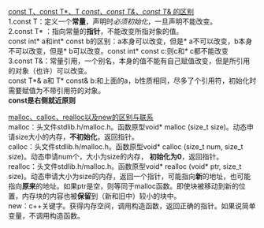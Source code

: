 
[const T、const T*、T *const、const T&、const T*& 的区别](http://www.bubuko.com/infodetail-794302.html)<br>
1.const T：定义一个**常量**，声明时*必须初始化*，一旦声明不能改变。<br>
2.const T* ：指向常量的**指针**，不能改变所指对象的值。<br>
const int* a和int* const b的区别：a本身可以改变，但是* a不可以改变，b本身不可以改变，但是* b可以改变。const int* const c:则c和* c都不能改变<br>
3.const T&：常量引用，一个别名，本身的值不能有自己赋值改变，但是所引用的对象（也许）可以改变。<br>
const T*& a和 T* const& b:和上面的a，b性质相同，尽多了个引用符，初始化时需要赋值为不带引用符的对象。<br>
**const是右侧就近原则**

[malloc、calloc、realloc以及new的区别与联系](https://blog.csdn.net/jiejinquanil/article/details/51793315)<br>
malloc：头文件stdlib.h/malloc.h。函数原型void* malloc (size_t size)。动态申请size大小的内存，**不初始化**，返回指针。</br>
calloc：头文件stdlib.h/malloc.h。函数原型void* calloc (size_t num, size_t size)。动态申请num个，大小为size的内存，
**初始化为0**，返回指针。</br>
realloc：头文件stdlib.h/malloc.h。函数原型void* realloc (void* ptr, size_t size)。动态申请大小为size的内存，返回一个指针，可能指向**新**的地址，也可能指向**原来**的地址。如果ptr是空，则等同于malloc函数。即使块被移动到新的位置，内存块的内容也被**保留**到（新和旧中）较小的块中。<br>
new：c++关键字。获得内存空间，调用构造函数，返回正确的指针。如果说简单变量，不调用构造函数。<br>
